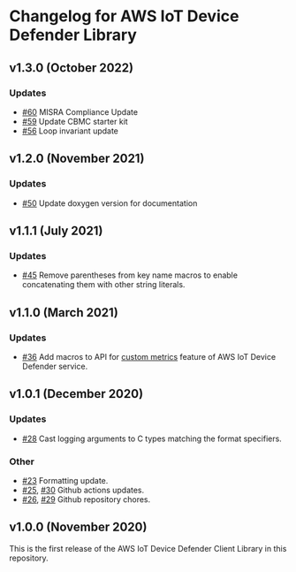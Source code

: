 # Changelog for AWS IoT Device Defender Library

## v1.3.0 (October 2022)

### Updates

- [#60](https://github.com/aws/Device-Defender-for-AWS-IoT-embedded-sdk/pull/60)
  MISRA Compliance Update
- [#59](https://github.com/aws/Device-Defender-for-AWS-IoT-embedded-sdk/pull/59)
  Update CBMC starter kit
- [#56](https://github.com/aws/Device-Defender-for-AWS-IoT-embedded-sdk/pull/56)
  Loop invariant update

## v1.2.0 (November 2021)

### Updates

- [#50](https://github.com/aws/Device-Defender-for-AWS-IoT-embedded-sdk/pull/50)
  Update doxygen version for documentation

## v1.1.1 (July 2021)

### Updates

- [#45](https://github.com/aws/Device-Defender-for-AWS-IoT-embedded-sdk/pull/45)
  Remove parentheses from key name macros to enable concatenating them with
  other string literals.

## v1.1.0 (March 2021)

### Updates

- [#36](https://github.com/aws/device-defender-for-aws-iot-embedded-sdk/pull/36)
  Add macros to API for
  [custom metrics](https://docs.aws.amazon.com/iot/latest/developerguide/dd-detect-custom-metrics.html)
  feature of AWS IoT Device Defender service.

## v1.0.1 (December 2020)

### Updates

- [#28](https://github.com/aws/device-defender-for-aws-iot-embedded-sdk/pull/28)
  Cast logging arguments to C types matching the format specifiers.

### Other

- [#23](https://github.com/aws/device-defender-for-aws-iot-embedded-sdk/pull/23)
  Formatting update.
- [#25](https://github.com/aws/device-defender-for-aws-iot-embedded-sdk/pull/25),
  [#30](https://github.com/aws/device-defender-for-aws-iot-embedded-sdk/pull/30)
  Github actions updates.
- [#26](https://github.com/aws/device-defender-for-aws-iot-embedded-sdk/pull/26),
  [#29](https://github.com/aws/device-defender-for-aws-iot-embedded-sdk/pull/29)
  Github repository chores.

## v1.0.0 (November 2020)

This is the first release of the AWS IoT Device Defender Client Library in this
repository.
